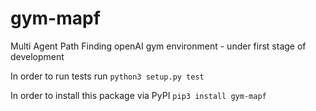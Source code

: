 # gym-mapf
Multi Agent Path Finding openAI gym environment - under first stage of development

In order to run tests run
`python3 setup.py test`

In order to install this package via PyPI
`pip3 install gym-mapf`
